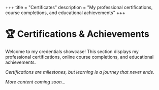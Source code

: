+++
title = "Certificates"
description = "My professional certifications, course completions, and educational achievements"
+++

# 🏆 Certifications & Achievements

Welcome to my credentials showcase! This section displays my professional certifications, online course completions, and educational achievements.

*Certifications are milestones, but learning is a journey that never ends.*

*More content coming soon...*
